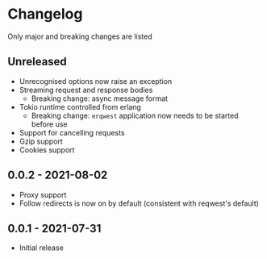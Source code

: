 # Changelog

Only major and breaking changes are listed

## Unreleased
- Unrecognised options now raise an exception
- Streaming request and response bodies
  - Breaking change: async message format
- Tokio runtime controlled from erlang
  - Breaking change: `erqwest` application now needs to be started before use
- Support for cancelling requests
- Gzip support
- Cookies support

## 0.0.2 - 2021-08-02
- Proxy support
- Follow redirects is now on by default (consistent with reqwest's default)

## 0.0.1 - 2021-07-31
- Initial release

